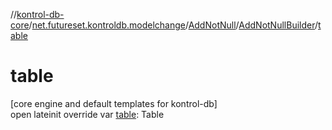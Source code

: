 //[kontrol-db-core](../../../../index.md)/[net.futureset.kontroldb.modelchange](../../index.md)/[AddNotNull](../index.md)/[AddNotNullBuilder](index.md)/[table](table.md)

# table

[core engine and default templates for kontrol-db]\
open lateinit override var [table](table.md): Table
